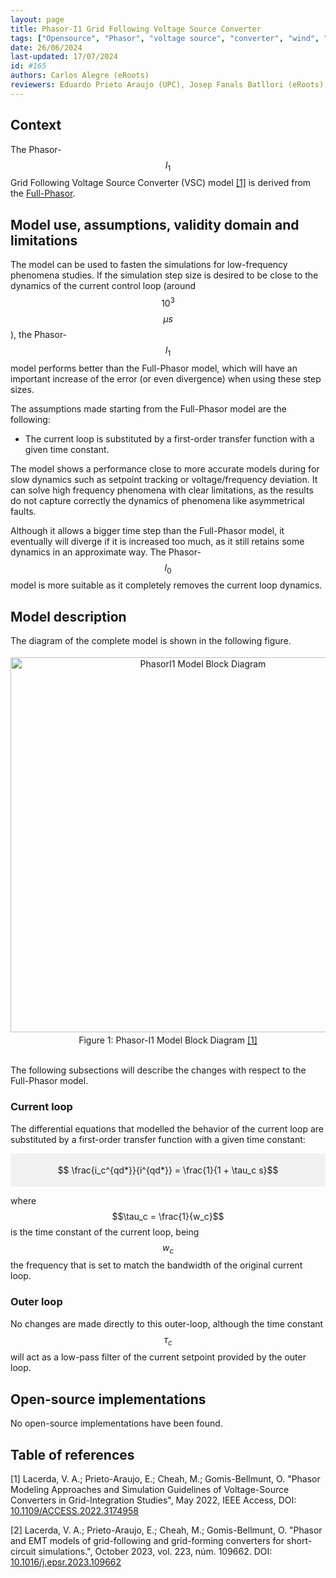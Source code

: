 ```yaml
---
layout: page 
title: Phasor-I1 Grid Following Voltage Source Converter 
tags: ["Opensource", "Phasor", "voltage source", "converter", "wind", "pv", "hvdc"] 
date: 26/06/2024 
last-updated: 17/07/2024
id: #165
authors: Carlos Alegre (eRoots)
reviewers: Eduardo Prieto Araujo (UPC), Josep Fanals Batllori (eRoots)
---
```



## Context

The Phasor-$$I_1$$ Grid Following Voltage Source Converter (VSC) model [[1]](#1) is derived from the [Full-Phasor](../). 

## Model use, assumptions, validity domain and limitations

The model can be used to fasten the simulations for low-frequency phenomena studies. If the simulation step size is desired to be close to the dynamics of the current control loop (around $$10^3$$ $$\mu s$$), the Phasor-$$I_1$$ model performs better than the Full-Phasor model, which will have an important increase of the error (or even divergence) when using these step sizes.

The assumptions made starting from the Full-Phasor model are the following:

* The current loop is substituted by a first-order transfer function with a given time constant.

The model shows a performance close to more accurate models during for slow dynamics such as setpoint tracking or voltage/frequency deviation. It can solve high frequency phenomena with clear limitations, as the results do not capture correctly the dynamics of phenomena like asymmetrical faults.

Although it allows a bigger time step than the Full-Phasor model, it eventually will diverge if it is increased too much, as it still retains some dynamics in an approximate way. The Phasor-$$I_0$$ model is more suitable as it completely removes the current loop dynamics.

## Model description

The diagram of the complete model is shown in the following figure.

<div style="background-color:rgba(0, 0, 0, 0); text-align:center; vertical-align: middle; padding:4px 0;">
<img src="{{ '/pages/models/generations/Sources/VSC/PhasorGridFollowingVSC/PhasorI1/PhasorI1.svg' | relative_url }}"
     alt="PhasorI1 Model Block Diagram"
     style="float: center; margin-right: 10px; width: 600px;" />
</div>
<div align = 'center'>
Figure 1: Phasor-I1 Model Block Diagram <a href="#1">[1]</a>
</div>
<br>

The following subsections will describe the changes with respect to the Full-Phasor model.

### Current loop

The differential equations that modelled the behavior of the current loop are substituted by a first-order transfer function with a given time constant:

<div style="background-color:rgba(0, 0, 0, 0.0470588); text-align:center; vertical-align: middle; padding:4px 0;">

$$ \frac{i_c^{qd*}}{i^{qd*}} = \frac{1}{1 + \tau_c s}$$
</div>

where $$\tau_c = \frac{1}{w_c}$$ is the time constant of the current loop, being $$w_c$$ the frequency that is set to match the bandwidth of the original  current loop. 


### Outer loop

No changes are made directly to this outer-loop, although the time constant $$\tau_c$$ will act as a low-pass filter of the current setpoint provided by the outer loop.


## Open-source implementations

No open-source implementations have been found.

## Table of references


<a id="1">[1]</a> Lacerda, V. A.; Prieto-Araujo, E.; Cheah, M.; Gomis-Bellmunt, O. "Phasor Modeling Approaches and Simulation Guidelines of Voltage-Source Converters in Grid-Integration Studies", May 2022, IEEE Access, DOI: [10.1109/ACCESS.2022.3174958](https://doi.org/10.1109/ACCESS.2022.3174958)

<a id="2">[2]</a> Lacerda, V. A.; Prieto-Araujo, E.; Cheah, M.; Gomis-Bellmunt, O. "Phasor and EMT models of grid-following and grid-forming converters for short-circuit simulations.", October 2023, vol. 223, núm. 109662. DOI: [10.1016/j.epsr.2023.109662](https://doi.org/10.1016/j.epsr.2023.109662)
